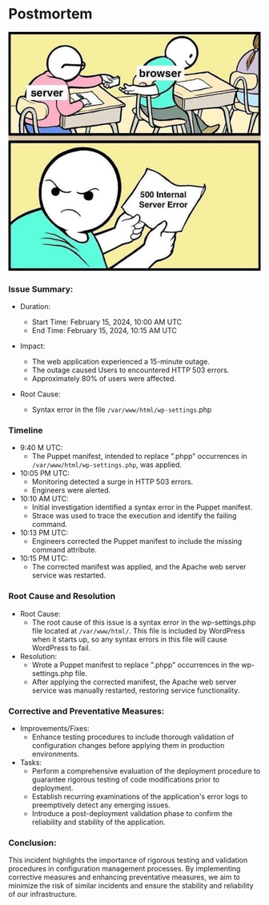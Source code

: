 # Postmortem

![server error](./server_error.jpg)

### Issue Summary:

- Duration:
   * Start Time: February 15, 2024, 10:00 AM UTC
   * End Time: February 15, 2024, 10:15 AM UTC

- Impact:
  * The web application experienced a 15-minute outage.
  * The outage caused Users to encountered HTTP 503 errors.
  * Approximately 80% of users were affected.

- Root Cause:
  * Syntax error in the file `/var/www/html/wp-settings`.php

### Timeline
- 9:40 M UTC:
  * The Puppet manifest, intended to replace ".phpp" occurrences in `/var/www/html/wp-settings.php`, was applied.
- 10:05 PM UTC:
  * Monitoring detected a surge in HTTP 503 errors.
  * Engineers were alerted.
- 10:10 AM UTC:
  * Initial investigation identified a syntax error in the Puppet manifest.
  * Strace was used to trace the execution and identify the failing command.
- 10:13 PM UTC:
  * Engineers corrected the Puppet manifest to include the missing command attribute.
- 10:15 PM UTC:
  * The corrected manifest was applied, and the Apache web server service was restarted.


### Root Cause and Resolution
- Root Cause:
  * The root cause of this issue is a syntax error in the wp-settings.php file located at `/var/www/html/`. This file is included by WordPress when it starts up, so any syntax errors in this file will cause WordPress to fail.
- Resolution:
  * Wrote a Puppet manifest to replace ".phpp" occurrences in the wp-settings.php file.
  * After applying the corrected manifest, the Apache web server service was manually restarted, restoring service functionality.

### Corrective and Preventative Measures:
- Improvements/Fixes:
  * Enhance testing procedures to include thorough validation of configuration changes before applying them in production environments.
- Tasks:
  * Perform a comprehensive evaluation of the deployment procedure to guarantee rigorous testing of code modifications prior to deployment.
  * Establish recurring examinations of the application's error logs to preemptively detect any emerging issues.
  * Introduce a post-deployment validation phase to confirm the reliability and stability of the application.

### Conclusion:
This incident highlights the importance of rigorous testing and validation procedures in configuration management processes. By implementing corrective measures and enhancing preventative measures, we aim to minimize the risk of similar incidents and ensure the stability and reliability of our infrastructure.